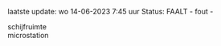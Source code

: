 laatste update: 
wo 14-06-2023  7:45   uur 
Status: FAALT - fout - 
<div class="service R">schijfruimte</div><div class="service R">microstation</div>